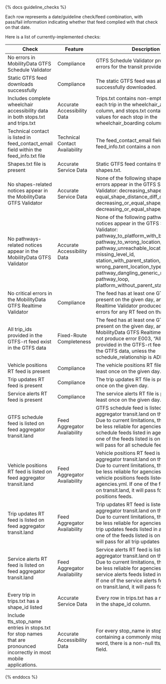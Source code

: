 {% docs guideline_checks %}


Each row represents a date/guideline check/feed combination, with pass/fail information indicating whether that feed complied with that check on that date.

Here is a list of currently-implemented checks:

| Check | Feature | Description |
| ------------------------------------ |---------|------------ |
| No errors in MobilityData GTFS Schedule Validator |Compliance |GTFS Schedule Validator produced no errors for the transit provider’s static feed. |
| Static GTFS feed downloads successfully | Compliance | The static GTFS feed was able to be successfully downloaded.|
|Includes complete wheelchair accessibility data in both stops.txt and trips.txt | Accurate Accessibility Data | Trips.txt contains non-empty values for each trip in the wheelchair_accessible column, and stops.txt contains non-empty values for each stop in the wheelchair_boarding column.|
|Technical contact is listed in feed_contact_email field within the feed_info.txt file | Technical Contact Availability | The feed_contact_email field in feed_info.txt contains a non-empty value.|
|Shapes.txt file is present | Accurate Service Data | Static GTFS feed contains the file shapes.txt. |
|No shapes-related notices appear in the MobilityData GTFS Validator | Accurate Service Data | None of the following shapes-related errors appear in the GTFS Schedule Validator: decreasing_shape_distance, equal_shape_distance_diff_coordinates, decreasing_or_equal_shape_distance, decreasing_or_equal_shape_distance |
| No pathways-related notices appear in the MobilityData GTFS Validator | Accurate Accessibility Data| None of the following pathways-related notices appear in the GTFS Schedule Validator: pathway_to_platform_with_boarding_areas, pathway_to_wrong_location_type, pathway_unreachable_location, missing_level_id, station_with_parent_station, wrong_parent_location_type, pathway_dangling_generic_node, pathway_loop, platform_without_parent_station |
|No critical errors in the MobilityData GTFS Realtime Validator | Compliance | The feed has at least one GTFS-RT file present on the given day, and GTFS Realtime Validator produced no critical errors for any RT feed on that day.|
|All trip_ids provided in the GTFS-rt feed exist in the GTFS data | Fixed-Route Completeness | The feed has at least one GTFS-RT file present on the given day, and the MobilityData GTFS Realtime Validator did not produce error E003, “All trip_ids provided in the GTFS-rt feed must exist in the GTFS data, unless the schedule_relationship is ADDED”.|
|Vehicle positions RT feed is present | Compliance | The vehicle positions RT file is present at least once on the given day.|
| Trip updates RT feed is present | Compliance | The trip updates RT file is present at least once on the given day.|
| Service alerts RT feed is present | Compliance | The service alerts RT file is present at least once on the given day.|
| GTFS schedule feed is listed on feed aggregator transit.land | Feed Aggregator Availability | GTFS schedule feed is listed on feed aggregator transit.land on the given day. Due to current limitations, this check will be less reliable for agencies with multiple schedule feeds listed in agencies.yml. If one of the feeds listed is on transit.land, it will pass for all schedule feeds. |
| Vehicle positions RT feed is listed on feed aggregator transit.land | Feed Aggregator Availability | Vehicle positions RT feed is listed on feed aggregator transit.land on the given day. Due to current limitations, this check will be less reliable for agencies with multiple vehicle positions feeds listed in agencies.yml. If one of the feeds listed is on transit.land, it will pass for all vehicle positions feeds. |
| Trip updates RT feed is listed on feed aggregator transit.land | Feed Aggregator Availability | Trip updates RT feed is listed on feed aggregator transit.land on the given day. Due to current limitations, this check will be less reliable for agencies with multiple trip updates feeds listed in agencies.yml. If one of the feeds listed is on transit.land, it will pass for all trip updates feeds. |
| Service alerts RT feed is listed on feed aggregator transit.land | Feed Aggregator Availability | Service alerts RT feed is listed on feed aggregator transit.land on the given day. Due to current limitations, this check will be less reliable for agencies with multiple service alerts feeds listed in agencies.yml. If one of the service alerts feeds listed is on transit.land, it will pass for all feeds. |
| Every trip in trips.txt has a shape_id listed | Accurate Service Data | Every row in trips.txt has a non-null value in the shape_id column. |
| Include tts_stop_name entries in stops.txt for stop names that are pronounced incorrectly in most mobile applications. | Accurate Accessibility Data | For every stop_name in stops.txt containing a commonly mispronounced word, there is a non-null tts_stop_name field. |
{% enddocs %}
